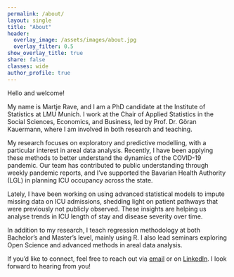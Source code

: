 ```yaml
---
permalink: /about/
layout: single
title: "About"
header:
  overlay_image: /assets/images/about.jpg
  overlay_filter: 0.5
show_overlay_title: true
share: false
classes: wide
author_profile: true  
---
```


Hello and welcome!

My name is Martje Rave, and I am a PhD candidate at the Institute of Statistics at LMU Munich. I work at the Chair of Applied Statistics in the Social Sciences, Economics, and Business, led by Prof. Dr. Göran Kauermann, where I am involved in both research and teaching.<br>

My research focuses on exploratory and predictive modelling, with a particular interest in areal data analysis. Recently, I have been applying these methods to better understand the dynamics of the COVID-19 pandemic. Our team has contributed to public understanding through weekly pandemic reports, and I’ve supported the Bavarian Health Authority (LGL) in planning ICU occupancy across the state.<br>

Lately, I have been working on using advanced statistical models to impute missing data on ICU admissions, shedding light on patient pathways that were previously not publicly observed. These insights are helping us analyse trends in ICU length of stay and disease severity over time.<br>

In addition to my research, I teach regression methodology at both Bachelor’s and Master’s level, mainly using R. I also lead seminars exploring Open Science and advanced methods in areal data analysis.<br>

If you’d like to connect, feel free to reach out via [email](mailto:martje.rave@stat.uni-muenchen.de) or on [LinkedIn](https://www.linkedin.com/in/martje-rave-822b5789/). I look forward to hearing from you!
